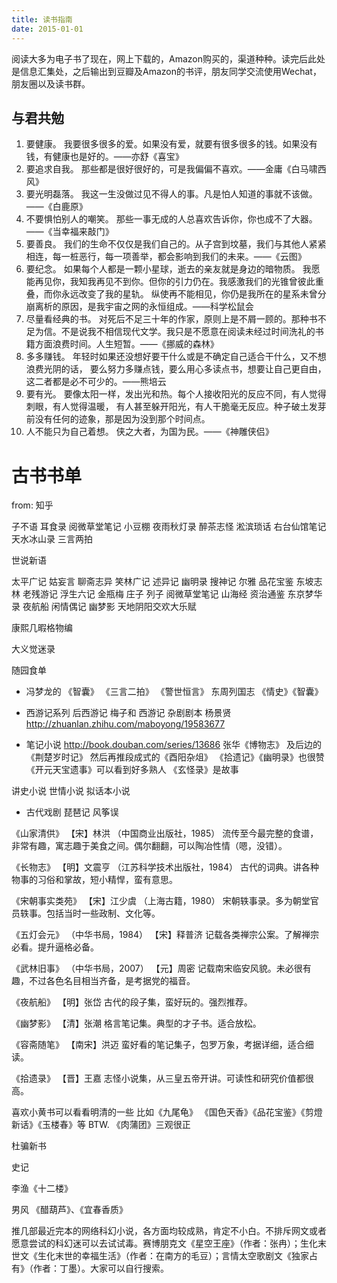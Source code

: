 ```yaml
---
title: 读书指南
date: 2015-01-01
---
```


阅读大多为电子书了现在，网上下载的，Amazon购买的，渠道种种。读完后此处是信息汇集处，之后输出到豆瓣及Amazon的书评，朋友同学交流使用Wechat，朋友圈以及读书群。

## 与君共勉
1. 要健康。
   我要很多很多的爱。如果没有爱，就要有很多很多的钱。如果没有钱，有健康也是好的。——亦舒《喜宝》
2. 要追求自我。
   那些都是很好很好的，可是我偏偏不喜欢。——金庸《白马啸西风》
3. 要光明磊落。
   我这一生没做过见不得人的事。凡是怕人知道的事就不该做。——《白鹿原》
4. 不要惧怕别人的嘲笑。
   那些一事无成的人总喜欢告诉你，你也成不了大器。——《当幸福来敲门》
5. 要善良。
   我们的生命不仅仅是我们自己的。从子宫到坟墓，我们与其他人紧紧相连，每一桩恶行，每一项善举，都会影响到我们的未来。——《云图》
6. 要纪念。
   如果每个人都是一颗小星球，逝去的亲友就是身边的暗物质。
我愿能再见你，我知我再见不到你。但你的引力仍在。我感激我们的光锥曾彼此重叠，而你永远改变了我的星轨。
纵使再不能相见，你仍是我所在的星系未曾分崩离析的原因，是我宇宙之网的永恒组成。——科学松鼠会
7. 尽量看经典的书。
对死后不足三十年的作家，原则上是不屑一顾的。那种书不足为信。不是说我不相信现代文学。我只是不愿意在阅读未经过时间洗礼的书籍方面浪费时间。人生短暂。——《挪威的森林》
8. 多多赚钱。
   年轻时如果还没想好要干什么或是不确定自己适合干什么，又不想浪费光阴的话，
要么努力多赚点钱，要么用心多读点书，想要让自己更自由，这二者都是必不可少的。——熊培云
9. 要有光。
   要像太阳一样，发出光和热。每个人接收阳光的反应不同，有人觉得刺眼，有人觉得温暖，
有人甚至躲开阳光，有人干脆毫无反应。种子破土发芽前没有任何的迹象，那是因为没到那个时间点。
10. 人不能只为自己着想。
侠之大者，为国为民。——《神雕侠侣》


# 古书书单

from: 知乎


子不语
耳食录
阅微草堂笔记
小豆棚
夜雨秋灯录
醉茶志怪
淞滨琐话
右台仙馆笔记
天水冰山录
三言两拍

世说新语

太平广记
姑妄言
聊斋志异
笑林广记
述异记
幽明录
搜神记
尔雅
品花宝鉴
东坡志林
老残游记
浮生六记
金瓶梅
庄子
列子
阅微草堂笔记
山海经
资治通鉴
东京梦华录
夜航船
闲情偶记
幽梦影
天地阴阳交欢大乐赋

康熙几暇格物编

大义觉迷录

随园食单

- 冯梦龙的
  《智囊》
  《三言二拍》
  《警世恒言》
  东周列国志
  《情史》《智囊》

- 西游记系列
  后西游记 梅子和
  西游记 杂剧剧本 杨景贤 http://zhuanlan.zhihu.com/maboyong/19583677

- 笔记小说 http://book.douban.com/series/13686
  张华《博物志》
  及后边的《荆楚岁时记》
  然后再推段成式的《酉阳杂俎》
  《拾遗记》《幽明录》也很赞
  《开元天宝遗事》可以看到好多熟人
  《玄怪录》是故事

讲史小说 世情小说
拟话本小说

- 古代戏剧
  琵琶记
  风筝误



《山家清供》
【宋】林洪
（中国商业出版社，1985）
流传至今最完整的食谱，非常有趣，寓志趣于美食之间。偶尔翻翻，可以陶冶性情（嗯，没错）。

《长物志》
【明】文震亨
（江苏科学技术出版社，1984）
古代的词典。讲各种物事的习俗和掌故，短小精悍，蛮有意思。

《宋朝事实类苑》
【宋】江少虞
（上海古籍，1980）
宋朝轶事录。多为朝堂官员轶事。包括当时一些政制、文化等。

《五灯会元》
（中华书局，1984）
【宋】释普济
记载各类禅宗公案。了解禅宗必看。提升逼格必备。

《武林旧事》
（中华书局，2007）
【元】周密
记载南宋临安风貌。未必很有趣，不过各色名目相当齐备，是考据党的福音。

《夜航船》
【明】张岱
古代的段子集，蛮好玩的。强烈推荐。

《幽梦影》
【清】张潮
格言笔记集。典型的才子书。适合放松。

《容斋随笔》
【南宋】洪迈
蛮好看的笔记集子，包罗万象，考据详细，适合细读。

《拾遗录》
【晋】王嘉
志怪小说集，从三皇五帝开讲。可读性和研究价值都很高。

喜欢小黄书可以看看明清的一些 比如《九尾龟》 《国色天香》《品花宝鉴》《剪燈新话》《玉楼春》等 BTW. 《肉蒲团》三观很正


杜骗新书 

史记


李渔《十二楼》

男风 《醋葫芦》、《宜春香质》

推几部最近完本的网络科幻小说，各方面均较成熟，肯定不小白。不排斥网文或者愿意尝试的科幻迷可以去试试毒。赛博朋克文《星空王座》（作者：张冉）；生化末世文《生化末世的幸福生活》（作者：在南方的毛豆）；言情太空歌剧文《独家占有》（作者：丁墨）。大家可以自行搜索。
